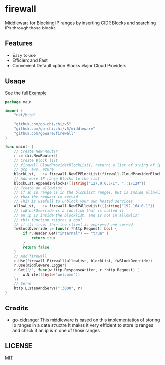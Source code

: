 # firewall

Middleware for Blocking IP ranges by inserting CIDR Blocks and searching IPs through those blocks.

## Features

 - Easy to use
 - Efficient and Fast
 - Convenient Default option Blocks Major Cloud Providers


## Usage

See the full [Example](_example/basic/main.go)
```go
package main

import (
	"net/http"

	"github.com/go-chi/chi/v5"
	"github.com/go-chi/chi/v5/middleware"
	"github.com/goware/firewall"
)

func main() {
	// Create New Router
	r := chi.NewRouter()
	// Create Block list
	// firewall.CloudProviderBlockList() returns a list of string of ip ranges of 
	// gcp, aws, azure
	blockList, _ := firewall.NewIPBlockList(firewall.CloudProviderBlockList())
	// Add more IP range Blocks to the list
	blockList.AppendIPBlocks([]string{"127.0.0.0/1", "::1/128"})
	// Create an allowList
	// if an ip range is in the blocklist ranges, but is inside allowlist
	// then the request is served
	// This is usefull to unblock your own hosted services
	allowList, _ := firewall.NewIPAllowList([]string{"192.168.0.1"})
	// fwBlockOverride is a function that is called if 
	// an ip is inside the blocklist, and is not in allowlist
	// this function returns a bool
	// if its true, then the client is approved and served
	fwBlockOverride := func(r *http.Request) bool {
		if r.Header.Get("internal") == "true" {
			return true
		}
		return false
	}
	// Add firewall
	r.Use(firewall.Firewall(allowList, blockList, fwBlockOverride))
	r.Use(middleware.Logger)
	r.Get("/", func(w http.ResponseWriter, r *http.Request) {
		w.Write([]byte("welcome"))
	})
	// Serve
	http.ListenAndServe(":3000", r)
}

```
## Credits

 - [go-cidranger](https://github.com/libp2p/go-cidranger)
   This middleware is based on this implementation of storing ip ranges in a data structre
   It makes it very efficient to store ip ranges and check if an ip is in one of those ranges

## LICENSE
[MIT](LICENSE)
